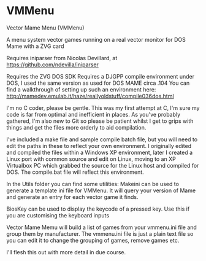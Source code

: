 # VMMenu
Vector Mame Menu (VMMenu)

A menu system vector games running on a real vector monitor for DOS Mame with a ZVG card

Requires iniparser from Nicolas Devillard, at https://github.com/ndevilla/iniparser

Requires the ZVG DOS SDK
Requires a DJGPP compile environment under DOS, I used the same version as used for DOS MAME circa .104
You can find a walkthrough of setting up such an environment here: http://mamedev.emulab.it/haze/reallyoldstuff/compile036dos.html

I'm no C coder, please be gentle. This was my first attempt at C, I'm sure my code is far from optimal and inefficient in places.
As you've probably gathered, I'm also new to Git so please be patient whilst I get to grips with things and get the files more orderly to aid compilation. 

I've included a make file and sample compile batch file, but you will need to edit the paths in these to reflect your own environment. I originally edited and compiled the files within a Windows XP environment, later I created a Linux port with common source and edit on Linux, moving to an XP Virtualbox PC which grabbed the source for the Linux host and compiled for DOS. The compile.bat file will reflect this environment.

In the Utils folder you can find some utilities:
Makeini can be used to generate a template ini file for VMMenu.
It will query your version of Mame and generate an entry for each vector game it finds.

BiosKey can be used to display the keycode of a pressed key.
Use this if you are customising the keyboard inputs


Vector Mame Memu will build a list of games from your vmmenu.ini file and group them by manufacturer. The vmmenu.ini file is just a plain text file so you can edit it to change the grouping of games, remove games etc.

I'll flesh this out with more detail in due course.

